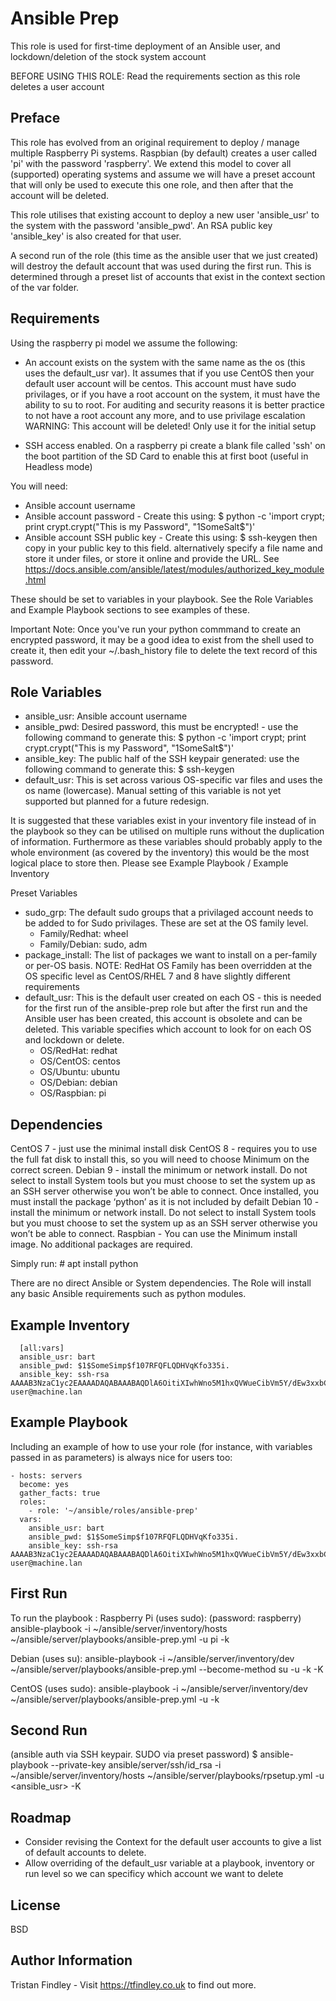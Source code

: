 Ansible Prep
=========

This role is used for first-time deployment of an Ansible user, and lockdown/deletion of the stock system account

BEFORE USING THIS ROLE: Read the requirements section as this role deletes a user account


Preface
-------

This role has evolved from an original requirement to deploy / manage multiple Raspberry Pi systems. Raspbian (by default) creates a user called 'pi' with the password 'raspberry'. We extend this model to cover all (supported) operating systems and assume we will have a preset account that will only be used to execute this one role, and then after that the account will be deleted.

This role utilises that existing account to deploy a new user 'ansible_usr' to the system with the password 'ansible_pwd'. An RSA public key 'ansible_key' is also created for that user.


A second run of the role (this time as the ansible user that we just created) will destroy the default account that was used during the first run. This is determined through a preset list of accounts that exist in the context section of the var folder.


Requirements
------------

Using the raspberry pi model we assume the following:
- An account exists on the system with the same name as the os (this uses the default_usr var). It assumes that if you use CentOS then your default user account will be centos.
This account must have sudo privilages, or if you have a root account on the system, it must have the ability to su to root. For auditing and security reasons it is better practice to not have a root account any more, and to use privilage escalation
WARNING: This account will be deleted! Only use it for the initial setup

- SSH access enabled. On a raspberry pi create a blank file called 'ssh' on the boot partition of the SD Card to enable this at first boot (useful in Headless mode)

You will need:
- Ansible account username
- Ansible account password - Create this using: $ python -c 'import crypt; print crypt.crypt("This is my Password", "$1$SomeSalt$")'
- Ansible account SSH public key - Create this using: $ ssh-keygen   then copy in your public key to this field. alternatively specify a file name and store it under files, or store it online and provide the URL. See https://docs.ansible.com/ansible/latest/modules/authorized_key_module.html

These should be set to variables in your playbook. See the Role Variables and Example Playbook sections to see examples of these.

Important Note: Once you've run your python commmand to create an encrypted password, it may be a good idea to exist from the shell used to create it, then edit your ~/.bash_history file to delete the text record of this password.


Role Variables
--------------
- ansible_usr: Ansible account username
- ansible_pwd: Desired password, this must be encrypted! - use the following command to generate this: $ python -c 'import crypt; print crypt.crypt("This is my Password", "$1$SomeSalt$")'
- ansible_key: The public half of the SSH keypair generated: use the following command to generate this: $ ssh-keygen
- default_usr: This is set across various OS-specific var files and uses the os name (lowercase). Manual setting of this variable is not yet supported but planned for a future redesign.

It is suggested that these variables exist in your inventory file instead of in the playbook so they can be utilised on multiple runs without the duplication of information. Furthermore as these variables should probably apply to the whole environment  (as covered by the inventory) this would be the most logical place to store then. Please see Example Playbook / Example Inventory

Preset Variables
- sudo_grp: The default sudo groups that a privilaged account needs to be added to for Sudo privilages. These are set at the OS family level.
  - Family/Redhat: wheel
  - Family/Debian: sudo, adm
- package_install: The list of packages we want to install on a per-family or per-OS basis. NOTE: RedHat OS Family has been overridden at the OS specific level as CentOS/RHEL 7 and 8 have slightly different requirements
- default_usr: This is the default user created on each OS - this is needed for the first run of the ansible-prep role but after the first run and the Ansible user has been created, this account is obsolete and can be deleted. This variable specifies which account to look for on each OS and lockdown or delete.
  - OS/RedHat: redhat
  - OS/CentOS: centos
  - OS/Ubuntu: ubuntu
  - OS/Debian: debian
  - OS/Raspbian: pi

Dependencies
------------

CentOS 7 - just use the minimal install disk
CentOS 8 - requires you to use the full fat disk to install this, so you will need to choose Minimum on the correct screen. 
Debian 9 - install the minimum or network install. Do not select to install System tools but you must choose to set the system up as an SSH server otherwise you won’t be able to connect. Once installed, you must install the package ‘python’ as it is not included by defailt
Debian 10 - install the minimum or network install. Do not select to install System tools but you must choose to set the system up as an SSH server otherwise you won’t be able to connect. 
Raspbian - You can use the Minimum install image. No additional packages are required.

Simply run: # apt install python 

There are no direct Ansible or System dependencies. The Role will install any basic Ansible requirements such as python modules.

Example Inventory
-----------------

      [all:vars]
      ansible_usr: bart
      ansible_pwd: $1$SomeSimp$f107RFQFLQDHVqKfo335i.
      ansible_key: ssh-rsa AAAAB3NzaC1yc2EAAAADAQABAAABAQDlA6OitiXIwhWno5M1hxQVWueCibVm5Y/dEw3xxbCXxwpB9DhPdqXGHabtVWjBqEqSLK/cjeuqm3x/qsNHZq3OFgD+1PQnJsT2QWFeajLHBK3fEL9LPf6b1UIbCNNFwW12U2wMyFAsMtfBbcABaME7dYrzT2jB/EmgLVycUGmQsTh4hEqbaB3uXXtkyGLRTB9RInHpQtbTRPdmPPv+i01yAnBon0bqWJKL7SsSsBidqy9qaPumrTOEUXUl5CLkc/k2cwt34CJNYzDUUHAp642IjfjQnchTUcSk7ydrKuoT0MF9DQaMRdvx7tbxsO+T9oZ4CugNIKEVnALbOy8hRNHB user@machine.lan


Example Playbook
----------------

Including an example of how to use your role (for instance, with variables passed in as parameters) is always nice for users too:

    - hosts: servers
      become: yes
      gather_facts: true
      roles:
        - role: '~/ansible/roles/ansible-prep'
      vars:
        ansible_usr: bart
        ansible_pwd: $1$SomeSimp$f107RFQFLQDHVqKfo335i.
        ansible_key: ssh-rsa AAAAB3NzaC1yc2EAAAADAQABAAABAQDlA6OitiXIwhWno5M1hxQVWueCibVm5Y/dEw3xxbCXxwpB9DhPdqXGHabtVWjBqEqSLK/cjeuqm3x/qsNHZq3OFgD+1PQnJsT2QWFeajLHBK3fEL9LPf6b1UIbCNNFwW12U2wMyFAsMtfBbcABaME7dYrzT2jB/EmgLVycUGmQsTh4hEqbaB3uXXtkyGLRTB9RInHpQtbTRPdmPPv+i01yAnBon0bqWJKL7SsSsBidqy9qaPumrTOEUXUl5CLkc/k2cwt34CJNYzDUUHAp642IjfjQnchTUcSk7ydrKuoT0MF9DQaMRdvx7tbxsO+T9oZ4CugNIKEVnALbOy8hRNHB user@machine.lan


First Run
---------

To run the playbook :
Raspberry Pi (uses sudo): (password: raspberry)
ansible-playbook -i ~/ansible/server/inventory/hosts ~/ansible/server/playbooks/ansible-prep.yml -u pi -k

Debian (uses su):
ansible-playbook -i ~/ansible/server/inventory/dev ~/ansible/server/playbooks/ansible-prep.yml --become-method su -u <user> -k -K

CentOS (uses sudo):
ansible-playbook -i ~/ansible/server/inventory/dev ~/ansible/server/playbooks/ansible-prep.yml -u <user> -k

Second Run
----------

(ansible auth via SSH keypair. SUDO via preset password)
$ ansible-playbook --private-key ansible/server/ssh/id_rsa -i ~/ansible/server/inventory/hosts ~/ansible/server/playbooks/rpsetup.yml -u <ansible_usr> -K

Roadmap
-------

- Consider revising the Context for the default user accounts to give a list of default accounts to delete.
- Allow overriding of the default_usr variable at a playbook, inventory or run level so we can specificy which account we want to delete

License
-------

BSD

Author Information
------------------

Tristan Findley - Visit https://tfindley.co.uk to find out more.
